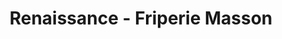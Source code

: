 ---
title: "Renaissance - Friperie Masson"
url: /montreal/renaissance-friperie-masson/
shop: clothes
---
